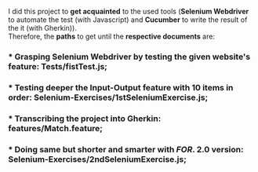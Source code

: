 I did this project to **get acquainted** to the used tools (**Selenium Webdriver** to automate the test (with Javascript) and **Cucumber** to write the result of the it (with Gherkin)). <br>Therefore, the **paths** to get until the **respective documents** are:
### * Grasping Selenium Webdriver by testing the given website's feature: Tests/fistTest.js;
### * Testing deeper the Input-Output feature with 10 items in order: Selenium-Exercises/1stSeleniumExercise.js;
### * Transcribing the project into Gherkin: features/Match.feature;
### * Doing same but shorter and smarter with _FOR_. 2.0 version: Selenium-Exercises/2ndSeleniumExercise.js;
